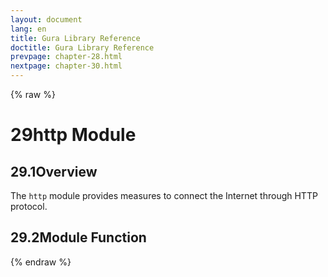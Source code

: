 ```yaml
---
layout: document
lang: en
title: Gura Library Reference
doctitle: Gura Library Reference
prevpage: chapter-28.html
nextpage: chapter-30.html
---
```

{% raw %}
<h1><span class="caption-index-1">29</span>http Module</h1>
<h2><span class="caption-index-2">29.1</span><a name="anchor-29-1"></a>Overview</h2>
<p>
The <code class="highlighter-rouge">http</code> module provides measures to connect the Internet through HTTP protocol.
</p>
<h2><span class="caption-index-2">29.2</span><a name="anchor-29-2"></a>Module Function</h2>
<p />

{% endraw %}
